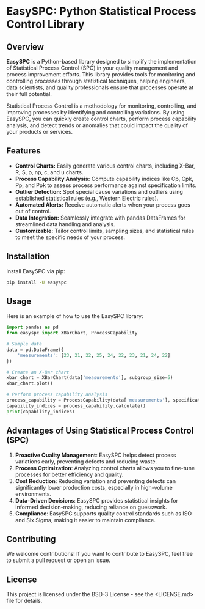 # EasySPC: Python Statistical Process Control Library

## Overview

**EasySPC** is a Python-based library designed to simplify the implementation of Statistical Process Control (SPC) in your quality management and process improvement efforts. This library provides tools for monitoring and controlling processes through statistical techniques, helping engineers, data scientists, and quality professionals ensure that processes operate at their full potential.

Statistical Process Control is a methodology for monitoring, controlling, and improving processes by identifying and controlling variations. By using EasySPC, you can quickly create control charts, perform process capability analysis, and detect trends or anomalies that could impact the quality of your products or services.

## Features

- **Control Charts:** Easily generate various control charts, including X-Bar, R, S, p, np, c, and u charts.
- **Process Capability Analysis:** Compute capability indices like Cp, Cpk, Pp, and Ppk to assess process performance against specification limits.
- **Outlier Detection:** Spot special cause variations and outliers using established statistical rules (e.g., Western Electric rules).
- **Automated Alerts:** Receive automatic alerts when your process goes out of control.
- **Data Integration:** Seamlessly integrate with pandas DataFrames for streamlined data handling and analysis.
- **Customizable:** Tailor control limits, sampling sizes, and statistical rules to meet the specific needs of your process.

## Installation

Install EasySPC via pip:

```bash
pip install -U easyspc
```

## Usage

Here is an example of how to use the EasySPC library:

```python
import pandas as pd
from easyspc import XBarChart, ProcessCapability

# Sample data
data = pd.DataFrame({
    'measurements': [23, 21, 22, 25, 24, 22, 23, 21, 24, 22]
})

# Create an X-Bar chart
xbar_chart = XBarChart(data['measurements'], subgroup_size=5)
xbar_chart.plot()

# Perform process capability analysis
process_capability = ProcessCapability(data['measurements'], specification_limits=(20, 26))
capability_indices = process_capability.calculate()
print(capability_indices)
```

## Advantages of Using Statistical Process Control (SPC)

1.	**Proactive Quality Management**: EasySPC helps detect process variations early, preventing defects and reducing waste.
2.	**Process Optimization**: Analyzing control charts allows you to fine-tune processes for better efficiency and quality.
3.	**Cost Reduction**: Reducing variation and preventing defects can significantly lower production costs, especially in high-volume environments.
4.	**Data-Driven Decisions**: EasySPC provides statistical insights for informed decision-making, reducing reliance on guesswork.
5.	**Compliance**: EasySPC supports quality control standards such as ISO and Six Sigma, making it easier to maintain compliance.

## Contributing

We welcome contributions! If you want to contribute to EasySPC, feel free to submit a pull request or open an issue.

## License

This project is licensed under the BSD-3 License - see the <LICENSE.md> file for details.
